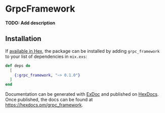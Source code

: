 # GrpcFramework

**TODO: Add description**

## Installation

If [available in Hex](https://hex.pm/docs/publish), the package can be installed
by adding `grpc_framework` to your list of dependencies in `mix.exs`:

```elixir
def deps do
  [
    {:grpc_framework, "~> 0.1.0"}
  ]
end
```

Documentation can be generated with [ExDoc](https://github.com/elixir-lang/ex_doc)
and published on [HexDocs](https://hexdocs.pm). Once published, the docs can
be found at <https://hexdocs.pm/grpc_framework>.

